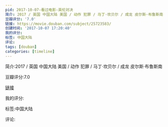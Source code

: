 ```yaml
---
pid: 2017-10-07-看过电影-英伦对决
简介: 2017 / 英国 中国大陆 美国 / 动作 犯罪 / 马丁·坎贝尔 / 成龙 皮尔斯·布鲁斯南
豆瓣评分: '7.0'
链接: https://movie.douban.com/subject/25723583/
创建时间: '2017-10-07 17:20:40'
我的评分:
标签: 中国大陆
评论:
tags: [douban]
categories: [timeline]
---
```

简介:2017 / 英国 中国大陆 美国 / 动作 犯罪 / 马丁·坎贝尔 / 成龙 皮尔斯·布鲁斯南

豆瓣评分:7.0

[链接](https://movie.douban.com/subject/25723583/)

我的评分:

标签:中国大陆

评论:

